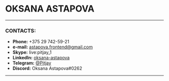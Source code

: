 # **OKSANA ASTAPOVA**


---------------------------------------------------------------

### CONTACTS:

* **Phone:** +375 29 742-59-21 
* **e-mail:** astapova.frontend@gmail.com
* **Skype:** live:pitjay_1
* **LinkedIn:** [oksana-astapova](https://www.linkedin.com/in/oksana-astapova/)
* **Telegram:** [@Pitjay](@Pitjay)
* **Discord:** Oksana Astapova#0262

----------------------------------------------------------------